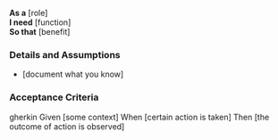 **As a** [role]  
**I need** [function]  
**So that** [benefit]  

### Details and Assumptions
  * [document what you know]      

### Acceptance Criteria     
  gherkin 
  Given [some context]
  When [certain action is taken]
  Then [the outcome of action is observed]
